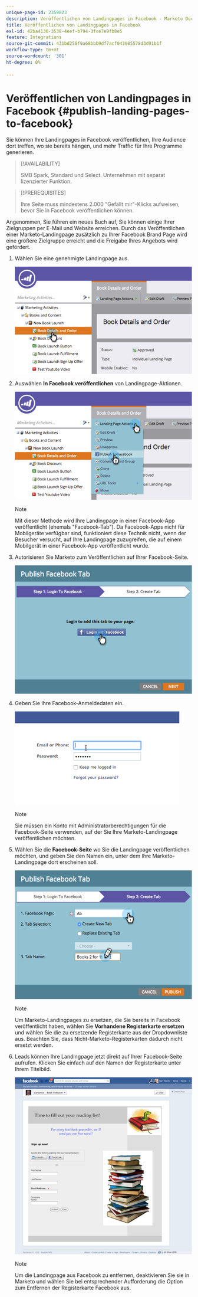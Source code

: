 ```yaml
---
unique-page-id: 2359823
description: Veröffentlichen von Landingpages in Facebook - Marketo Docs - Produktdokumentation
title: Veröffentlichen von Landingpages in Facebook
exl-id: 42ba4136-3538-4eef-b794-3fce7e9fb8e5
feature: Integrations
source-git-commit: 431bd258f9a68bbb9df7acf043085578d3d91b1f
workflow-type: tm+mt
source-wordcount: '301'
ht-degree: 0%

---
```


# Veröffentlichen von Landingpages in Facebook {#publish-landing-pages-to-facebook}

Sie können Ihre Landingpages in Facebook veröffentlichen, Ihre Audience dort treffen, wo sie bereits hängen, und mehr Traffic für Ihre Programme generieren.

>[!AVAILABILITY]
>
>SMB Spark, Standard und Select. Unternehmen mit separat lizenzierter Funktion.

>[!PREREQUISITES]
>
>Ihre Seite muss mindestens 2.000 &quot;Gefällt mir&quot;-Klicks aufweisen, bevor Sie in Facebook veröffentlichen können.

Angenommen, Sie führen ein neues Buch auf, Sie können einige Ihrer Zielgruppen per E-Mail und Website erreichen. Durch das Veröffentlichen einer Marketo-Landingpage zusätzlich zu Ihrer Facebook Brand Page wird eine größere Zielgruppe erreicht und die Freigabe Ihres Angebots wird gefördert.

1. Wählen Sie eine genehmigte Landingpage aus.

   ![](assets/image2015-4-22-16-3a53-3a46.png)

1. Auswählen **In Facebook veröffentlichen** von Landingpage-Aktionen.

   ![](assets/image2015-4-22-16-3a54-3a55.png)

   >[!NOTE]
   >
   >Mit dieser Methode wird Ihre Landingpage in einer Facebook-App veröffentlicht (ehemals &quot;Facebook-Tab&quot;). Da Facebook-Apps nicht für Mobilgeräte verfügbar sind, funktioniert diese Technik nicht, wenn der Besucher versucht, auf Ihre Landingpage zuzugreifen, die auf einem Mobilgerät in einer Facebook-App veröffentlicht wurde.

1. Autorisieren Sie Marketo zum Veröffentlichen auf Ihrer Facebook-Seite.

   ![](assets/image2015-4-22-18-3a27-3a14.png)

1. Geben Sie Ihre Facebook-Anmeldedaten ein.

   ![](assets/image2015-4-22-18-3a29-3a57.png)

   >[!NOTE]
   >
   >Sie müssen ein Konto mit Administratorberechtigungen für die Facebook-Seite verwenden, auf der Sie Ihre Marketo-Landingpage veröffentlichen möchten.

1. Wählen Sie die **Facebook-Seite** wo Sie die Landingpage veröffentlichen möchten, und geben Sie den Namen ein, unter dem Ihre Marketo-Landingpage dort erscheinen soll.

   ![](assets/image2015-4-22-18-3a31-3a39.png)

   >[!NOTE]
   >
   >Um Marketo-Landingpages zu ersetzen, die Sie bereits in Facebook veröffentlicht haben, wählen Sie **Vorhandene Registerkarte ersetzen** und wählen Sie die zu ersetzende Registerkarte aus der Dropdownliste aus. Beachten Sie, dass Nicht-Marketo-Registerkarten dadurch nicht ersetzt werden.

1. Leads können Ihre Landingpage jetzt direkt auf Ihrer Facebook-Seite aufrufen. Klicken Sie einfach auf den Namen der Registerkarte unter Ihrem Titelbild.

   ![](assets/image2015-4-22-18-3a42-3a15.png)

   >[!NOTE]
   >
   >Um die Landingpage aus Facebook zu entfernen, deaktivieren Sie sie in Marketo und wählen Sie bei entsprechender Aufforderung die Option zum Entfernen der Registerkarte Facebook aus.
